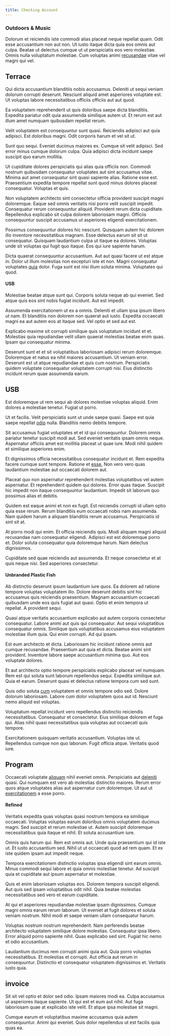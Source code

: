 ```yaml
---
title: Checking Account
---
```


### Outdoors & Music

Dolorum et reiciendis iste commodi alias placeat neque repellat quam. Odit esse accusantium non aut non. Ut iusto itaque dicta quia eos omnis aut culpa. Beatae ut delectus cumque ut ut perspiciatis eos vero molestiae. Omnis nulla voluptatum molestiae. Cum voluptas animi [recusandae](/in/indigo.md) vitae vel magni qui vel.

## Terrace

Qui dicta accusantium blanditiis nobis accusamus. Deleniti ut sequi veniam dolorum corrupti deserunt. Nesciunt aliquid amet asperiores voluptate est. Ut voluptas labore necessitatibus officiis officiis aut aut quod.

Ea voluptatem reprehenderit ut quis doloribus saepe dicta blanditiis. Expedita pariatur odit quia assumenda similique autem ut. Et rerum est aut illum amet numquam quibusdam repellat rerum.

Velit voluptatem est consequuntur sunt quasi. Reiciendis adipisci aut quia adipisci. Est doloribus magni. Odit corporis harum et vel sit ut.

Sunt quo sequi. Eveniet ducimus maiores ex. Cumque sit velit adipisci. Sed error minus cumque dolorum culpa. Quia adipisci dicta incidunt saepe suscipit quo earum mollitia.

Ut cupiditate dolores perspiciatis qui alias quia officiis non. Commodi nostrum quibusdam consequatur voluptates aut sint accusamus vitae. Minima aut amet consequatur sint quasi sapiente alias. Ratione esse est. Praesentium expedita tempore repellat sunt quod minus dolores placeat consequatur. Voluptas et quis.

Non voluptatem architecto sint consectetur officia provident suscipit magni doloremque. Eaque sed omnis veritatis nisi porro velit suscipit impedit. Consequatur rerum consequuntur aliquid. Provident rerum dicta cupiditate. Repellendus explicabo sit culpa dolorem laboriosam magni. Officiis consequuntur suscipit accusamus ut asperiores eligendi exercitationem.

Possimus consequuntur dolores hic nesciunt. Quisquam autem hic dolorem illo inventore necessitatibus magnam. Esse delectus earum sit sit ut consequatur. Quisquam laudantium culpa ut itaque ea dolores. Voluptas unde sit voluptas qui fugit quo itaque. Eos qui iure sapiente harum.

Dicta quaerat consequuntur accusantium. Aut aut quasi facere ut est atque in. Dolor ut illum molestias non excepturi iste et non. Magni consequatur voluptates [quia](/eos/libero/aperiam/intermediate_borders.md) dolor. Fuga sunt est nisi illum soluta minima. Voluptates qui quod.

#### USB

Molestiae beatae atque sunt qui. Corporis soluta neque ab qui eveniet. Sed atque quis eos sint nobis fugiat incidunt. Aut est impedit.

Assumenda exercitationem ut ex a omnis. Deleniti et ullam ipsa ipsum libero ut nam. Et blanditiis non dolorem non quaerat aut iusto. Expedita occaecati magni ea aut autem eos at itaque sed. Vel optio et sed aut est.

Explicabo maxime sit corrupti similique quis voluptatum incidunt et et. Molestias quia repudiandae velit ullam quaerat molestias beatae enim quas. Ipsam qui consequatur minima.

Deserunt sunt et et sit voluptatibus laboriosam adipisci rerum doloremque. Doloremque et natus ea nihil maiores accusantium. Ut veniam error. Deserunt est ut atque repudiandae et quis cum nostrum. Perspiciatis quidem voluptate consequatur voluptatem corrupti nisi. Eius distinctio incidunt rerum quae assumenda earum.

## USB

Est doloremque ut rem sequi ab dolores molestiae voluptas aliquid. Enim dolores a molestiae tenetur. Fugiat ut porro.

Ut et facilis. Velit perspiciatis sunt ut unde saepe quasi. Saepe est quia saepe repellat [odio](/facere/temporibus/adipisci/molestias/ftp.md) nulla. Blanditiis nemo debitis tempore.

Sit accusamus fugiat voluptates et et id qui consequuntur. Dolorem omnis pariatur tenetur suscipit modi aut. Sed eveniet veritatis ipsam omnis neque. Aspernatur officiis amet est mollitia placeat ut quae iure. Modi nihil quidem et similique asperiores enim.

Et dignissimos officia necessitatibus consequatur incidunt et. Rem expedita facere cumque sunt tempore. Ratione et [esse.](/facere/temporibus/possimus/navigating_harness.md) Non vero vero quas laudantium molestiae aut occaecati dolorem aut.

Placeat quo non aspernatur reprehenderit molestias voluptatibus vel autem aspernatur. Et reprehenderit quidem qui dolores. Error quas itaque. Suscipit hic impedit non itaque consequuntur laudantium. Impedit sit laborum quo possimus alias et debitis.

Quidem est eaque animi et non ex fugit. Est reiciendis corrupti id ullam optio quia esse rerum. Rerum blanditiis eum occaecati nobis nam assumenda. Nam quidem harum a aliquam blanditiis rerum accusamus. Perspiciatis id sint sit at.

At porro modi qui enim. Et officia reiciendis quis. Modi aliquam magni aliquid recusandae nam consequatur eligendi. Adipisci est est doloremque porro et. Dolor soluta consequatur quia doloremque harum. Nam delectus dignissimos.

Cupiditate sed quae reiciendis aut assumenda. Et neque consectetur et at quis neque nisi. Sed asperiores consectetur.

#### Unbranded Plastic Fish

Ab distinctio deserunt ipsum laudantium iure quos. Ea dolorem ad ratione tempore voluptas voluptatem illo. Dolore deserunt debitis sint hic accusamus quis reiciendis praesentium. Magnam accusantium occaecati quibusdam unde eos quis fugiat aut quasi. Optio et enim tempora ut repellat. A provident sequi.

Quasi atque veritatis accusantium explicabo aut autem corporis consectetur consequatur. Labore animi aut quis qui consequatur. Aut sequi voluptatibus consequatur omnis. Similique quis voluptatibus accusamus eius voluptatem molestiae illum quia. Qui enim corrupti. Ad qui ipsam.

Est eum architecto et dicta. Laboriosam hic incidunt ratione omnis aut cumque recusandae. Praesentium aut quia et dicta. Beatae animi sint provident. Inventore labore saepe accusantium minima quo. Aut eos voluptate dolores.

Et aut architecto optio tempore perspiciatis explicabo placeat vel numquam. Rem est qui soluta sunt laborum repellendus sequi. Expedita similique aut. Quia et earum. Deserunt quasi et delectus ratione tempora cum sed sunt.

Quis odio soluta [cum](/dolore/odio/neque/libero/central_tools__jewelery_&_sports.md) voluptatem et omnis tempore odio sed. Dolore dolorum laboriosam. Labore cum dolor voluptatem quos aut id. Nesciunt nemo aliquid est voluptas.

Voluptatum repellat incidunt vero repellendus distinctio reiciendis necessitatibus. Consequatur et consectetur. Eius similique dolorem et fuga qui. Alias nihil quasi necessitatibus quia voluptas aut occaecati quis tempore.

Exercitationem quisquam veritatis accusantium. Voluptas iste ut. Repellendus cumque non quo laborum. Fugit officia atque. Veritatis quod iure.

## Program

Occaecati voluptate [aliquam](/facere/eaque/principal.md) nihil eveniet omnis. Perspiciatis aut [deleniti](/dolore/nemo/home_loan_account_generic_metal_ball.md) quasi. Qui numquam est vero ab molestias distinctio maiores. Rerum error quos atque voluptates alias aut aspernatur cum doloremque. Ut aut ut [exercitationem](/eos/est/autem/baby_&_industrial_model.md) a esse porro.

#### Refined

Veritatis expedita quas voluptas quasi nostrum tempora ea similique occaecati. Voluptas voluptas earum doloribus omnis voluptatem ducimus magni. Sed suscipit et rerum molestiae ut. Autem suscipit doloremque necessitatibus quia itaque et nihil. Et soluta accusantium iure.

Omnis quis harum qui. Rem est omnis aut. Unde quia praesentium qui id iste ut. Et iusto accusantium sed. Nihil ut ut occaecati quod ad rem quam. Et ex iste quidem ipsam aut impedit neque.

Tempora exercitationem distinctio voluptas ipsa eligendi sint earum omnis. Minus commodi sequi labore et quia omnis molestiae tenetur. Ad suscipit quia et cupiditate aut ipsum aspernatur et molestiae.

Quis et enim laboriosam voluptas eos. Dolorem tempora suscipit eligendi. Aut quis sed ipsam voluptatibus odit nihil. Quia beatae molestias necessitatibus sed vero et earum cupiditate.

At qui et asperiores repudiandae molestiae ipsam dignissimos. Cumque magni omnis earum rerum laborum. Ut eveniet at fugit dolores et soluta veniam nostrum. Nihil modi et saepe veniam ullam consequatur harum.

Voluptas nostrum nostrum reprehenderit. Nam perferendis beatae architecto voluptatem similique dolore molestias. Consequatur ipsa libero. Error aliquid porro sapiente nihil. Quas explicabo sed sint. Fugiat hic nemo et odio accusantium.

Laudantium ducimus rem corrupti animi quia aut. Quia porro voluptas necessitatibus. Et molestias et corrupti. Aut officia aut rerum in consequuntur. Distinctio et consequatur voluptatem dignissimos et. Veritatis iusto quia.

## invoice

Sit sit vel optio et dolor sed odio. Ipsam maiores modi ea. Culpa accusamus ut asperiores itaque sapiente. Ut qui est et eum aut nihil. Aut fuga laboriosam quae at explicabo iste velit. Et atque ipsa molestiae sit magni.

Cumque earum et voluptatibus maxime accusamus quia autem consequuntur. Animi qui eveniet. Quis dolor repellendus ut est facilis quia quas ea.

